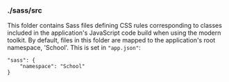 ### ./sass/src

This folder contains Sass files defining CSS rules corresponding to classes
included in the application's JavaScript code build when using the modern toolkit.
By default, files in this folder are mapped to the application's root namespace, 'School'.
This is set in `"app.json"`:

    "sass": {
        "namespace": "School"
    }